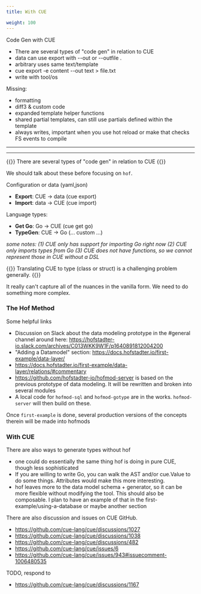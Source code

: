 ```yaml
---
title: With CUE

weight: 100
---
```


Code Gen with CUE

- There are several types of "code gen" in relation to CUE
- data can use export with --out <data> or --outfile <file>.<ext>
- arbitrary uses same text/template
- cue export -e content --out text > file.txt
- write with tool/os

Missing:

- formatting
- diff3 & custom code
- expanded template helper functions
- shared partial templates, can still use partials defined within the template
- always writes, important when you use hot reload or make that checks FS events to compile


---
---

{{<lead>}}
There are several types of "code gen" in relation to CUE
{{</lead>}}

We should talk about these before focusing on `hof`.

Configuration or data (yaml,json)

- __Export__: CUE -> data (cue export)
- __Import__: data -> CUE (cue import)

Language types:

- __Get Go__: Go -> CUE   (cue get go)
- __TypeGen__: CUE -> Go   (... custom ...)

_some notes:
(1) CUE only has support for importing Go right now
(2) CUE only imports types from Go
(3) CUE does not have functions, so we cannot represent those in CUE without a DSL_

{{<lead>}}
Translating CUE to <lang> type (class or struct) is a challenging problem generally.
{{</lead>}}

It really can't capture all of the nuances in the vanilla form. We need to do something more complex.

### The Hof Method

Some helpful links

- Discussion on Slack about the data modeling prototype in the #general channel around here: https://hofstadter-io.slack.com/archives/C013WKK9W1F/p1640891812004200
- "Adding a Datamodel" section: https://docs.hofstadter.io/first-example/data-layer/
- https://docs.hofstadter.io/first-example/data-layer/relations/#commentary
- https://github.com/hofstadter-io/hofmod-server is based on the previous prototype of data modeling. It will be rewritten and broken into several modules
- A local code for `hofmod-sql` and `hofmod-gotype` are in the works. `hofmod-server` will then build on these.


Once `first-example` is done, several production versions of the concepts therein will be made into hofmods

### With CUE

There are also ways to generate types without hof

- one could do essentially the same thing hof is doing in pure CUE, though less sophisticated
- If you are willing to write Go, you can walk the AST and/or cue.Value to do some things. Attributes would make this more interesting.
- hof leaves more to the data model schema + generator, so it can be more flexible without modifying the tool. This should also be composable. I plan to have an example of that in the first-example/using-a-database or maybe another section


There are also discussion and issues on CUE GitHub.

- https://github.com/cue-lang/cue/discussions/1027
- https://github.com/cue-lang/cue/discussions/1038
- https://github.com/cue-lang/cue/discussions/482
- https://github.com/cue-lang/cue/issues/6
- https://github.com/cue-lang/cue/issues/943#issuecomment-1006480535


TODO, respond to

- https://github.com/cue-lang/cue/discussions/1167


